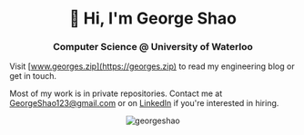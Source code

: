 <h1 align="center">👋 Hi, I'm George Shao</h1>
<h3 align="center">Computer Science @ University of Waterloo</h3>

Visit [www.georges.zip](https://georges.zip) to read my engineering blog or get in touch.

Most of my work is in private repositories.
Contact me at [GeorgeShao123@gmail.com](mailto:GeorgeShao123@gmail.com) or on [LinkedIn](https://www.linkedin.com/in/georgeshao/) if you're interested in hiring.

<p align="center"> <img src="https://komarev.com/ghpvc/?username=georgeshao" alt="georgeshao" /> </p>

